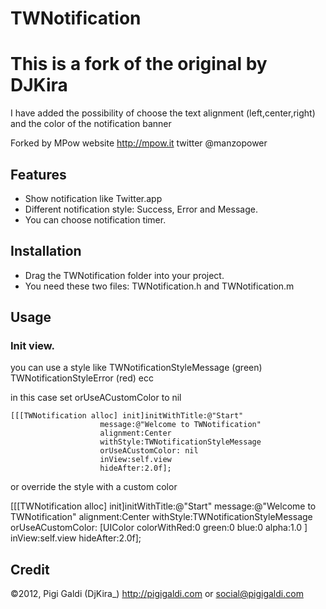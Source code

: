 # TWNotification

# This is a fork of the original by DJKira 
I have added the possibility of choose the text alignment (left,center,right) and the color of the notification banner

Forked by MPow 
website http://mpow.it
twitter @manzopower

## Features
* Show notification like Twitter.app
* Different notification style: Success, Error and Message.
* You can choose notification timer.

## Installation
* Drag the TWNotification folder into your project.
* You need these two files: TWNotification.h and TWNotification.m

## Usage

### Init view.
you can use a style like TWNotificationStyleMessage (green) TWNotificationStyleError (red) ecc
 
 in this case set orUseACustomColor to nil

    [[[TWNotification alloc] init]initWithTitle:@"Start"
                    	message:@"Welcome to TWNotification"
                        alignment:Center
                        withStyle:TWNotificationStyleMessage
                        orUseACustomColor: nil
                        inView:self.view
                        hideAfter:2.0f];
	  
or override the style with a custom color

  [[[TWNotification alloc] init]initWithTitle:@"Start"
                     	message:@"Welcome to TWNotification"
                        alignment:Center
                        withStyle:TWNotificationStyleMessage
                        orUseACustomColor: [UIColor colorWithRed:0 green:0 blue:0 alpha:1.0 ]
                        inView:self.view
                        hideAfter:2.0f];

## Credit
©2012, Pigi Galdi (DjKira_)
http://pigigaldi.com 
or 
social@pigigaldi.com